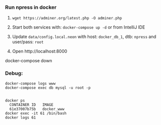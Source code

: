 ### Run npress in docker

1. `wget https://adminer.org/latest.php -O adminer.php`

2. Start both services with: `docker-compose up -d` or from IntelliJ IDE

3. Update `data/config.local.neon` with host: `docker_db_1`, dtb: `npress` and user/pass: `root`

4. Open http://localhost:8000

docker-compose down

### Debug:

```
docker-compose logs www
docker-compose exec db mysql -u root -p


docker ps
  CONTAINER ID   IMAGE
  61e37007b75b   docker_www
docker exec -it 61 /bin/bash
docker logs 61
```
